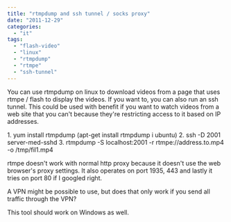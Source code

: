 ```yaml
---
title: "rtmpdump and ssh tunnel / socks proxy"
date: "2011-12-29"
categories: 
  - "it"
tags: 
  - "flash-video"
  - "linux"
  - "rtmpdump"
  - "rtmpe"
  - "ssh-tunnel"
---
```


You can use rtmpdump on linux to download videos from a page that uses rtmpe / flash to display the videos. If you want to, you can also run an ssh tunnel. This could be used with benefit if you want to watch videos from a web site that you can't because they're restricting access to it based on IP addresses.

1\. yum install rtmpdump (apt-get install rtmpdump i ubuntu) 2. ssh -D 2001 server-med-sshd 3. rtmpdump -S localhost:2001 -r rtmpe://address.to.mp4 -o /tmp/fil1.mp4

rtmpe doesn't work with normal http proxy because it doesn't use the web browser's proxy settings. It also operates on port 1935, 443 and lastly it tries on port 80 if I googled right.

A VPN might be possible to use, but does that only work if you send all traffic through the VPN?

This tool should work on Windows as well.
